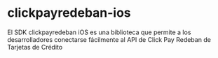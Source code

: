 # clickpayredeban-ios
El SDK clickpayredeban iOS es una biblioteca que permite a los desarrolladores conectarse fácilmente al API de Click Pay Redeban de Tarjetas de Crédito
